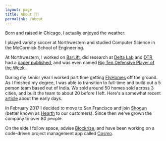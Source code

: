 ```yaml
---
layout: page
title: About 👨‍💻
permalink: /about
---
```


Born and raised in Chicago, I actually enjoyed the weather.

I played varsity soccer at Northwestern and studied Computer Science in the
McCormick School of Engineering.

At Northwestern, I worked on [BarLift][barlift], did research at [Delta Lab][delta-lab]
and [DTR][dtr], had a [paper published][gaze],
and was even named [Big Ten Defensive Player of the Week][nusports].

During my senior year I worked part time getting [FlyHomes][flyhomes] off the ground.
As I finished my degree, I was able to transition to full-time and build out a 5 person
team based out of India. We sold around 50 homes sold across 3 cities, and built the team to
about 20 before I left. Here's a somewhat recent [article][flyhomes-daily] about the early days.

In February 2017 I decided to move to San Francisco and join [Shogun][shogun] (better known
as [Hearth][hearth] to our customers). Since then we've grown the company to over 80 people.

On the side I follow space, advise [Blockrize][blockrize], and have been working on a code-driven
project management app called [Cosmo][cosmo].

[barlift]: https://dailynorthwestern.com/2015/05/19/campus/barlift-aims-to-improve-students-experiences-at-bars/
[delta-lab]: http://delta.northwestern.edu/
[dtr]: http://dtr.northwestern.edu/
[gaze]: https://dl.acm.org/doi/10.1145/2702613.2726960
[nusports]: https://nusports.com/news/2015/10/27/MSOC_1027154456.aspx?path=mten
[flyhomes]: https://www.flyhomes.com
[flyhomes-daily]: https://dailynorthwestern.com/2019/11/26/campus/flyhomes-four-years-after-starting-at-kellogg/
[shogun]: https://www.shoguninc.com
[hearth]: https://www.gethearth.com
[blockrize]: https://www.blockrize.com
[cosmo]: https://cosmolabs.io
